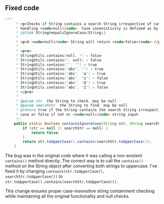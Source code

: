 ## Fixed code
```java
/**
     * <p>Checks if String contains a search String irrespective of case,
     * handling <code>null</code>. Case-insensitivity is defined as by
     * {@link String#equalsIgnoreCase(String)}.
     *
     * <p>A <code>null</code> String will return <code>false</code>.</p>
     *
     * <pre>
     * StringUtils.contains(null, *) = false
     * StringUtils.contains(*, null) = false
     * StringUtils.contains("", "") = true
     * StringUtils.contains("abc", "") = true
     * StringUtils.contains("abc", "a") = true
     * StringUtils.contains("abc", "z") = false
     * StringUtils.contains("abc", "A") = true
     * StringUtils.contains("abc", "Z") = false
     * </pre>
     *
     * @param str  the String to check, may be null
     * @param searchStr  the String to find, may be null
     * @return true if the String contains the search String irrespective of
     * case or false if not or <code>null</code> string input
     */
    public static boolean containsIgnoreCase(String str, String searchStr) {
        if (str == null || searchStr == null) {
            return false;
        }
        return str.toUpperCase().contains(searchStr.toUpperCase());
    }
```

The bug was in the original code where it was calling a non-existent `contains()` method directly. The correct way is to call the `contains()` method on the String object after converting both strings to uppercase. I've fixed it by changing `contains(str.toUpperCase(), searchStr.toUpperCase())` to `str.toUpperCase().contains(searchStr.toUpperCase())`.

This change ensures proper case-insensitive string containment checking while maintaining all the original functionality and null checks.